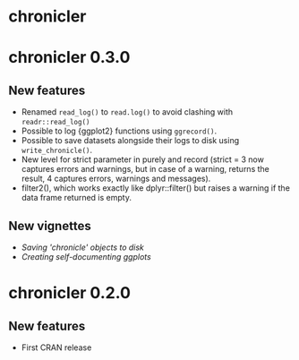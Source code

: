 # chronicler

# chronicler 0.3.0

## New features

* Renamed `read_log()` to `read.log()` to avoid clashing with `readr::read_log()`
* Possible to log {ggplot2} functions using `ggrecord()`.
* Possible to save datasets alongside their logs to disk using `write_chronicle()`.
* New level for strict parameter in purely and record (strict = 3 now captures errors and warnings, but in case of a warning, returns the result, 4 captures errors, warnings and messages).
* filter2(), which works exactly like dplyr::filter() but raises a warning if the data frame returned is empty. 

## New vignettes

* *Saving 'chronicle' objects to disk*
* *Creating self-documenting ggplots*

# chronicler 0.2.0

## New features

* First CRAN release
